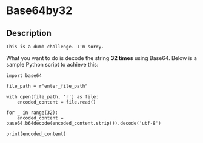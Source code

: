 # Base64by32

## Description
```
This is a dumb challenge. I'm sorry.
```

What you want to do is decode the string **32 times** using Base64. Below is a sample Python script to achieve this:

```
import base64

file_path = r"enter_file_path" 

with open(file_path, 'r') as file:
    encoded_content = file.read()

for _ in range(32):
    encoded_content = base64.b64decode(encoded_content.strip()).decode('utf-8')

print(encoded_content)
```